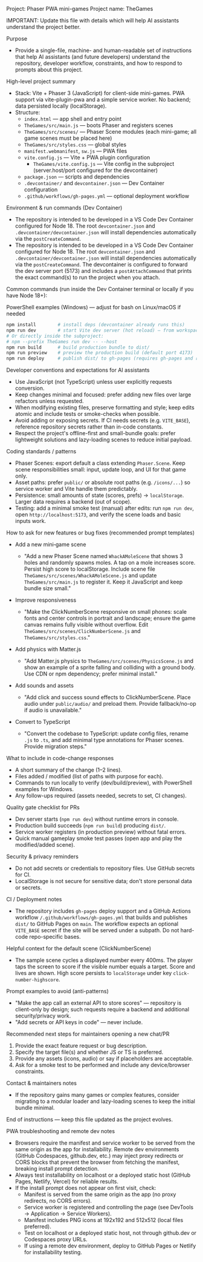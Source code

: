 Project: Phaser PWA mini-games
Project name: TheGames

IMPORTANT: Update this file with details which will help AI assistants understand the project better.

Purpose

- Provide a single-file, machine- and human-readable set of instructions that help AI assistants (and future developers) understand the repository, developer workflow, constraints, and how to respond to prompts about this project.

High-level project summary

- Stack: Vite + Phaser 3 (JavaScript) for client-side mini-games. PWA support via vite-plugin-pwa and a simple service worker. No backend; data persisted locally (localStorage).
- Structure:
  - `index.html` — app shell and entry point
  - `TheGames/src/main.js` — boots Phaser and registers scenes
  - `TheGames/src/scenes/` — Phaser Scene modules (each mini-game; all game scenes must be placed here)
  - `TheGames/src/styles.css` — global styles
  - `manifest.webmanifest`, `sw.js` — PWA files
  - `vite.config.js` — Vite + PWA plugin configuration
    - `TheGames/vite.config.js` — Vite config in the subproject (server.host/port configured for the devcontainer)
  - `package.json` — scripts and dependencies
  - `.devcontainer/` and `devcontainer.json` — Dev Container configuration
  - `.github/workflows/gh-pages.yml` — optional deployment workflow

Environment & run commands (Dev Container)

- The repository is intended to be developed in a VS Code Dev Container configured for Node 18. The root `devcontainer.json` and `.devcontainer/devcontainer.json` will install dependencies automatically via the `postCreateCommand`.
- The repository is intended to be developed in a VS Code Dev Container configured for Node 18. The root `devcontainer.json` and `.devcontainer/devcontainer.json` will install dependencies automatically via the `postCreateCommand`. The devcontainer is configured to forward the dev server port (5173) and includes a `postAttachCommand` that prints the exact command(s) to run the project when you attach.

Common commands (run inside the Dev Container terminal or locally if you have Node 18+):

PowerShell examples (Windows) — adjust for bash on Linux/macOS if needed

```powershell
npm install        # install deps (devcontainer already runs this)
npm run dev        # start Vite dev server (hot reload) — from workspace root this forwards to the TheGames subproject and binds to 0.0.0.0:5173
# Or directly inside the subproject:
# npm --prefix TheGames run dev -- --host
npm run build      # build production bundle to dist/
npm run preview    # preview the production build (default port 4173)
npm run deploy     # publish dist/ to gh-pages (requires gh-pages and repo config)
```

Developer conventions and expectations for AI assistants

- Use JavaScript (not TypeScript) unless user explicitly requests conversion.
- Keep changes minimal and focused: prefer adding new files over large refactors unless requested.
- When modifying existing files, preserve formatting and style; keep edits atomic and include tests or smoke-checks when possible.
- Avoid adding or exposing secrets. If CI needs secrets (e.g. `VITE_BASE`), reference repository secrets rather than in-code constants.
- Respect the project's offline-first and small-bundle goals: prefer lightweight solutions and lazy-loading scenes to reduce initial payload.

Coding standards / patterns

- Phaser Scenes: export default a class extending `Phaser.Scene`. Keep scene responsibilities small: input, update loop, and UI for that game only.
- Asset paths: prefer `public/` or absolute root paths (e.g. `/icons/...`) so service worker and Vite handle them predictably.
- Persistence: small amounts of state (scores, prefs) -> `localStorage`. Larger data requires a backend (out of scope).
- Testing: add a minimal smoke test (manual) after edits: run `npm run dev`, open `http://localhost:5173`, and verify the scene loads and basic inputs work.

How to ask for new features or bug fixes (recommended prompt templates)

- Add a new mini‑game scene

  - "Add a new Phaser Scene named `WhackAMoleScene` that shows 3 holes and randomly spawns moles. A tap on a mole increases score. Persist high score to localStorage. Include scene file `TheGames/src/scenes/WhackAMoleScene.js` and update `TheGames/src/main.js` to register it. Keep it JavaScript and keep bundle size small."

- Improve responsiveness

  - "Make the ClickNumberScene responsive on small phones: scale fonts and center controls in portrait and landscape; ensure the game canvas remains fully visible without overflow. Edit `TheGames/src/scenes/ClickNumberScene.js` and `TheGames/src/styles.css`."

- Add physics with Matter.js

  - "Add Matter.js physics to `TheGames/src/scenes/PhysicsScene.js` and show an example of a sprite falling and colliding with a ground body. Use CDN or npm dependency; prefer minimal install."

- Add sounds and assets

  - "Add click and success sound effects to ClickNumberScene. Place audio under `public/audio/` and preload them. Provide fallback/no-op if audio is unavailable."

- Convert to TypeScript
  - "Convert the codebase to TypeScript: update config files, rename `.js` to `.ts`, and add minimal type annotations for Phaser scenes. Provide migration steps."

What to include in code-change responses

- A short summary of the change (1–2 lines).
- Files added / modified (list of paths with purpose for each).
- Commands to run locally to verify (dev/build/preview), with PowerShell examples for Windows.
- Any follow-ups required (assets needed, secrets to set, CI changes).

Quality gate checklist for PRs

- Dev server starts (`npm run dev`) without runtime errors in console.
- Production build succeeds (`npm run build`) producing `dist/`.
- Service worker registers (in production preview) without fatal errors.
- Quick manual gameplay smoke test passes (open app and play the modified/added scene).

Security & privacy reminders

- Do not add secrets or credentials to repository files. Use GitHub secrets for CI.
- LocalStorage is not secure for sensitive data; don't store personal data or secrets.

CI / Deployment notes

- The repository includes `gh-pages` deploy support and a GitHub Actions workflow `/.github/workflows/gh-pages.yml` that builds and publishes `dist/` to GitHub Pages on `main`. The workflow expects an optional `VITE_BASE` secret if the site will be served under a subpath. Do not hard-code repo-specific bases.

Helpful context for the default scene (ClickNumberScene)

- The sample scene cycles a displayed number every 400ms. The player taps the screen to score if the visible number equals a target. Score and lives are shown. High score persists to `localStorage` under key `click-number-highscore`.

Prompt examples to avoid (anti-patterns)

- "Make the app call an external API to store scores" — repository is client-only by design; such requests require a backend and additional security/privacy work.
- "Add secrets or API keys in code" — never include.

Recommended next steps for maintainers opening a new chat/PR

1. Provide the exact feature request or bug description.
2. Specify the target file(s) and whether JS or TS is preferred.
3. Provide any assets (icons, audio) or say if placeholders are acceptable.
4. Ask for a smoke test to be performed and include any device/browser constraints.

Contact & maintainers notes

- If the repository gains many games or complex features, consider migrating to a modular loader and lazy-loading scenes to keep the initial bundle minimal.

End of instructions — keep this file updated as the project evolves.


PWA troubleshooting and remote dev notes

- Browsers require the manifest and service worker to be served from the same origin as the app for installability. Remote dev environments (GitHub Codespaces, github.dev, etc.) may inject proxy redirects or CORS blocks that prevent the browser from fetching the manifest, breaking install prompt detection.
- Always test installability on localhost or a deployed static host (GitHub Pages, Netlify, Vercel) for reliable results.
- If the install prompt does not appear on first visit, check:
  - Manifest is served from the same origin as the app (no proxy redirects, no CORS errors).
  - Service worker is registered and controlling the page (see DevTools → Application → Service Workers).
  - Manifest includes PNG icons at 192x192 and 512x512 (local files preferred).
  - Test on localhost or a deployed static host, not through github.dev or Codespaces proxy URLs.
  - If using a remote dev environment, deploy to GitHub Pages or Netlify for installability testing.
